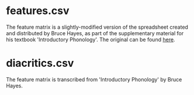 # features.csv

The feature matrix is a slightly-modified version of the spreadsheet created
and distributed by Bruce Hayes, as part of the supplementary material for his
textbook 'Introductory Phonology'. The original can be
found [here](http://www.linguistics.ucla.edu/people/hayes/IP/#features).

# diacritics.csv

The feature matrix is transcribed from 'Introductory Phonology' by Bruce Hayes.
